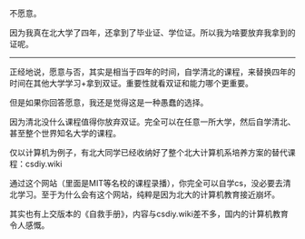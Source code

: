 



不愿意。

因为我真在北大学了四年，还拿到了毕业证、学位证。所以我为啥要放弃我拿到的证呢。



---

正经地说，愿意与否，其实是相当于四年的时间，自学清北的课程，来替换四年的时间在其他大学学习+拿到双证。重要性就看双证和能力哪个更重要。

但是如果你回答愿意，我还是觉得这是一种愚蠢的选择。

因为清北没什么课程值得你放弃双证。完全可以在任意一所大学，然后自学清北、甚至整个世界知名大学的课程。

仅以计算机为例子，有北大同学已经收纳好了整个北大计算机系培养方案的替代课程：csdiy.wiki

通过这个网站（里面是MIT等名校的课程录播），你完全可以自学cs，没必要去清北学习。至于为什么会有这个网站，纯粹是因为北大的计算机教育接近崩坏。

其实也有上交版本的《自救手册》，内容与csdiy.wiki差不多，国内的计算机教育令人感慨。





